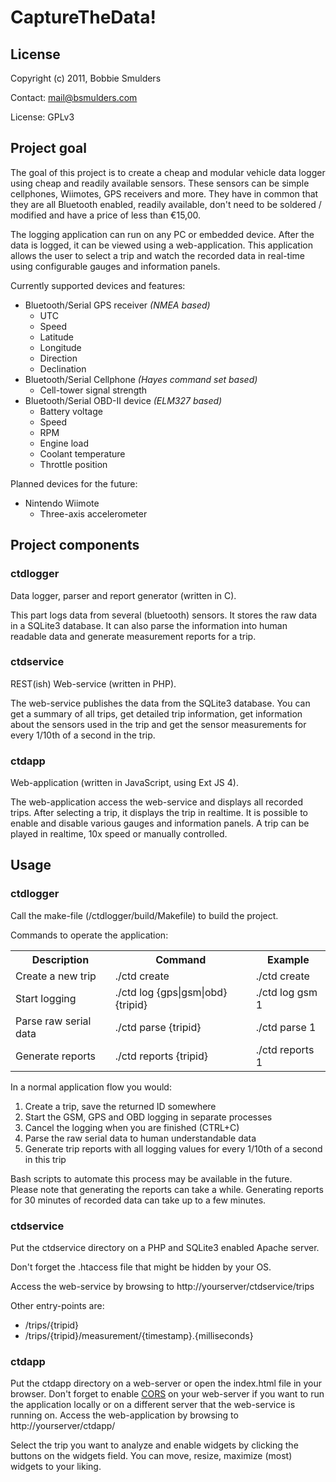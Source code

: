 # CaptureTheData!

## License
Copyright (c) 2011, Bobbie Smulders

Contact: <mail@bsmulders.com>

License: GPLv3

## Project goal
The goal of this project is to create a cheap and modular vehicle data logger using cheap and readily available sensors. These sensors can be simple cellphones, Wiimotes, GPS receivers and more. They have in common that they are all Bluetooth enabled, readily available, don't need to be soldered / modified and have a price of less than €15,00.

The logging application can run on any PC or embedded device. After the data is logged, it can be viewed using a web-application. This application allows the user to select a trip and watch the recorded data in real-time using configurable gauges and information panels.

Currently supported devices and features:

* Bluetooth/Serial GPS receiver *(NMEA based)*
   * UTC
   * Speed
   * Latitude
   * Longitude
   * Direction
   * Declination
* Bluetooth/Serial Cellphone *(Hayes command set based)*
   * Cell-tower signal strength
* Bluetooth/Serial OBD-II device *(ELM327 based)*
   * Battery voltage
   * Speed
   * RPM
   * Engine load
   * Coolant temperature
   * Throttle position

Planned devices for the future:

* Nintendo Wiimote
   * Three-axis accelerometer

## Project components
### ctdlogger
	
Data logger, parser and report generator (written in C).
	
This part logs data from several (bluetooth) sensors. It stores the raw data in a SQLite3 database. It can also parse the information into human readable data and generate measurement reports for a trip.
	
### ctdservice
	
REST(ish) Web-service (written in PHP).
	
The web-service publishes the data from the SQLite3 database. You can get a summary of all trips, get detailed trip information, get information about the sensors used in the trip and get the sensor measurements for every 1/10th of a second in the trip.
	
### ctdapp
	
Web-application (written in JavaScript, using Ext JS 4).
	
The web-application access the web-service and displays all recorded trips. After selecting a trip, it displays the trip in realtime. It is possible to enable and disable various gauges and information panels. A trip can be played in realtime, 10x speed or manually controlled.
	
## Usage
### ctdlogger
	
Call the make-file (/ctdlogger/build/Makefile) to build the project.

Commands to operate the application:

<table>
	<tr>
		<th>Description</th>
		<th>Command</th>
		<th>Example</th>
	</tr>
	<tr>
		<td>Create a new trip</td>
		<td>./ctd create</td>
		<td>./ctd create</td>
	</tr>
	<tr>
		<td>Start logging</td>
		<td>./ctd log {gps|gsm|obd} {tripid}</td>
		<td>./ctd log gsm 1</td>
	</tr>
	<tr>
		<td>Parse raw serial data</td>
		<td>./ctd parse {tripid}</td>
		<td>./ctd parse 1</td>
	</tr>
	<tr>
		<td>Generate reports</td>
		<td>./ctd reports {tripid}</td>
		<td>./ctd reports 1</td>
	</tr>
</table>


In a normal application flow you would:

1. Create a trip, save the returned ID somewhere
2. Start the GSM, GPS and OBD logging in separate processes
3. Cancel the logging when you are finished (CTRL+C)
4. Parse the raw serial data to human understandable data
5. Generate trip reports with all logging values for every 1/10th of a second in this trip

Bash scripts to automate this process may be available in the future.  
Please note that generating the reports can take a while. Generating reports for 30 minutes of recorded data can take up to a few minutes.

### ctdservice

Put the ctdservice directory on a PHP and SQLite3 enabled Apache server.

Don't forget the .htaccess file that might be hidden by your OS.

Access the web-service by browsing to http://yourserver/ctdservice/trips

Other entry-points are:

* /trips/{tripid}
* /trips/{tripid}/measurement/{timestamp}.{milliseconds}

### ctdapp

Put the ctdapp directory on a web-server or open the index.html file in your browser. Don't forget to enable [CORS](http://www.w3.org/TR/cors) on your web-server if you want to run the application locally or on a different server that the web-service is running on. Access the web-application by browsing to http://yourserver/ctdapp/

Select the trip you want to analyze and enable widgets by clicking the buttons on the widgets field. You can move, resize, maximize (most) widgets to your liking.